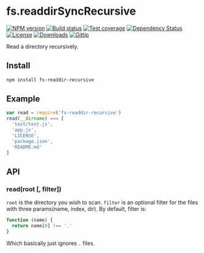 # fs.readdirSyncRecursive

[![NPM version][npm-image]][npm-url]
[![Build status][travis-image]][travis-url]
[![Test coverage][coveralls-image]][coveralls-url]
[![Dependency Status][david-image]][david-url]
[![License][license-image]][license-url]
[![Downloads][downloads-image]][downloads-url]
[![Gittip][gittip-image]][gittip-url]

Read a directory recursively.

## Install

```bash
npm install fs-readdir-recursive
```

## Example

```js
var read = require('fs-readdir-recursive')
read(__dirname) === [
  'test/test.js',
  'app.js',
  'LICENSE',
  'package.json',
  'README.md'
]
```

## API

### read(root [, filter])

`root` is the directory you wish to scan. `filter` is an optional filter for the files with three params(name, index, dir). By default, filter is:

```js
function (name) {
  return name[0] !== '.'
}
```

Which basically just ignores `.` files.

[npm-image]: https://img.shields.io/npm/v/fs-readdir-recursive.svg?style=flat-square
[npm-url]: https://npmjs.org/package/fs-readdir-recursive
[github-tag]: http://img.shields.io/github/tag/fs-utils/fs-readdir-recursive.svg?style=flat-square
[github-url]: https://github.com/fs-utils/fs-readdir-recursive/tags
[travis-image]: https://img.shields.io/travis/fs-utils/fs-readdir-recursive.svg?style=flat-square
[travis-url]: https://travis-ci.org/fs-utils/fs-readdir-recursive
[coveralls-image]: https://img.shields.io/coveralls/fs-utils/fs-readdir-recursive.svg?style=flat-square
[coveralls-url]: https://coveralls.io/r/fs-utils/fs-readdir-recursive
[david-image]: http://img.shields.io/david/fs-utils/fs-readdir-recursive.svg?style=flat-square
[david-url]: https://david-dm.org/fs-utils/fs-readdir-recursive
[license-image]: http://img.shields.io/npm/l/fs-readdir-recursive.svg?style=flat-square
[license-url]: LICENSE
[downloads-image]: http://img.shields.io/npm/dm/fs-readdir-recursive.svg?style=flat-square
[downloads-url]: https://npmjs.org/package/fs-readdir-recursive
[gittip-image]: https://img.shields.io/gratipay/jonathanong.svg?style=flat-square
[gittip-url]: https://gratipay.com/jonathanong/

